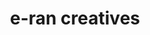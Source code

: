 ---
title: e-ran creatives
category: Creative Ads
category_slug: creative-ads
type: Gallery
  - images/works/work5.jpg
  - images/works/work6.jpg
  - images/works/work7.jpg
image: images/works/e-ran-creatives.png
button_url: https://www.facebook.com/eranapp/photos
---